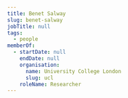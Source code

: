 ```yaml
---
title: Benet Salway
slug: benet-salway
jobTitle: null
tags:
  - people
memberOf:
  - startDate: null
    endDate: null
    organisation:
      name: University College London
      slug: ucl
    roleName: Researcher
---
```

